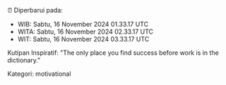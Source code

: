 ⏰ Diperbarui pada:
- WIB: Sabtu, 16 November 2024 01.33.17 UTC
- WITA: Sabtu, 16 November 2024 02.33.17 UTC
- WIT: Sabtu, 16 November 2024 03.33.17 UTC

Kutipan Inspiratif:
"The only place you find success before work is in the dictionary."


Kategori: motivational

